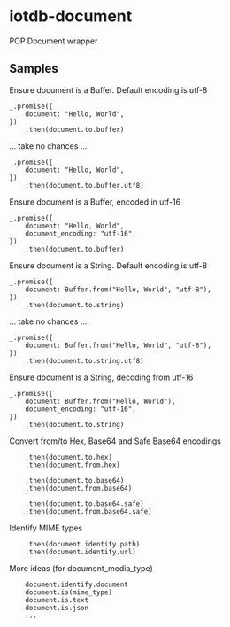 # iotdb-document
POP Document wrapper

## Samples

Ensure document is a Buffer. Default encoding is utf-8

    _.promise({
        document: "Hello, World",
    })
        .then(document.to.buffer)

... take no chances ...

    _.promise({
        document: "Hello, World",
    })
        .then(document.to.buffer.utf8)

Ensure document is a Buffer, encoded in utf-16

    _.promise({
        document: "Hello, World",
        document_encoding: "utf-16",
    })
        .then(document.to.buffer)

Ensure document is a String. Default encoding is utf-8

    _.promise({
        document: Buffer.from("Hello, World", "utf-8"),
    })
        .then(document.to.string)

... take no chances ...

    _.promise({
        document: Buffer.from("Hello, World", "utf-8"),
    })
        .then(document.to.string.utf8)

Ensure document is a String, decoding from utf-16

    _.promise({
        document: Buffer.from("Hello, World"),
        document_encoding: "utf-16",
    })
        .then(document.to.string)

Convert from/to Hex, Base64 and Safe Base64 encodings

        .then(document.to.hex)
        .then(document.from.hex)

        .then(document.to.base64)
        .then(document.from.base64)

        .then(document.to.base64.safe)
        .then(document.from.base64.safe)

Identify MIME types

        .then(document.identify.path)
        .then(document.identify.url)

More ideas (for document\_media\_type)

        document.identify.document
        document.is(mime_type)
        document.is.text
        document.is.json
        ...
